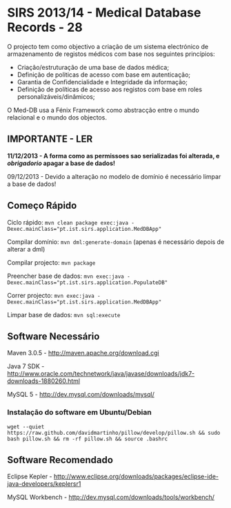 SIRS 2013/14 - Medical Database Records - 28
======

O projecto tem como objectivo a criação de um sistema electrónico de armazenamento de registos médicos com base nos seguintes princípios:

- Criação/estruturação de uma base de dados médica;
- Definição de politicas de acesso com base em autenticação;
- Garantia de Confidencialidade e Integridade da informação;
- Definição de políticas de acesso aos registos com base em roles personalizáveis/dinâmicos;

O Med-DB usa a Fénix Framework como abstracção entre o mundo relacional e o mundo dos objectos.

**IMPORTANTE - LER**
-----

**11/12/2013 - A forma como as permissoes sao serializadas foi alterada, e *obrigadorio* apagar a base de dados!**

09/12/2013 - Devido a alteração no modelo de domínio é necessário limpar a base de dados!

Começo Rápido
-----

Ciclo rápido: `mvn clean package exec:java -Dexec.mainClass="pt.ist.sirs.application.MedDBApp"`

Compilar domínio: `mvn dml:generate-domain` (apenas é necessário depois de alterar a dml)

Compilar projecto: `mvn package`

Preencher base de dados: `mvn exec:java -Dexec.mainClass="pt.ist.sirs.application.PopulateDB"`

Correr projecto: `mvn exec:java -Dexec.mainClass="pt.ist.sirs.application.MedDBApp"`

Limpar base de dados: `mvn sql:execute`

Software Necessário
-----

Maven 3.0.5 - http://maven.apache.org/download.cgi

Java 7 SDK - http://www.oracle.com/technetwork/java/javase/downloads/jdk7-downloads-1880260.html

MySQL 5 - http://dev.mysql.com/downloads/mysql/

### Instalação do software em Ubuntu/Debian

	wget --quiet https://raw.github.com/davidmartinho/pillow/develop/pillow.sh && sudo bash pillow.sh && rm -rf pillow.sh && source .bashrc
	
Software Recomendado
-----

Eclipse Kepler - http://www.eclipse.org/downloads/packages/eclipse-ide-java-developers/keplersr1

MySQL Workbench - http://dev.mysql.com/downloads/tools/workbench/
